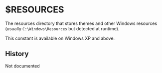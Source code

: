 # $RESOURCES

The resources directory that stores themes and other Windows resources (usually `C:\Windows\Resources` but detected at runtime).

This constant is available on Windows XP and above.

## History

Not documented
